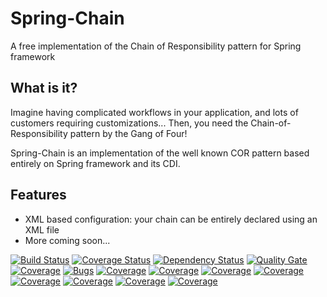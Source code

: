 # Spring-Chain
A free implementation of the Chain of Responsibility pattern for Spring framework

## What is it?

Imagine having complicated workflows in your application, and lots of customers requiring customizations... Then, you need 
the Chain-of-Responsibility pattern by the Gang of Four! 

Spring-Chain is an implementation of the well known COR pattern based entirely on Spring framework and its CDI.

## Features

* XML based configuration: your chain can be entirely declared using an XML file
* More coming soon...


[![Build Status](https://travis-ci.org/LoreScianatico/Spring-Chain.svg?branch=master)](https://travis-ci.org/LoreScianatico/Spring-Chain)
[![Coverage Status](https://coveralls.io/repos/github/LoreScianatico/Spring-Chain/badge.svg?branch=master)](https://coveralls.io/github/LoreScianatico/Spring-Chain?branch=master)
[![Dependency Status](https://www.versioneye.com/user/projects/5ad24a360fb24f3a025c0085/badge.svg?style=flat-square)](https://www.versioneye.com/user/projects/5ad24a360fb24f3a025c0085)
[![Quality Gate](https://sonarcloud.io/api/project_badges/measure?project=com.lorescianatico%3Aspring.chain-parent&metric=alert_status)](https://sonarcloud.io/api/project_badges/measure?project=com.lorescianatico%3Aspring.chain-parent&metric=alert_status)
[![Coverage](https://sonarcloud.io/api/project_badges/measure?project=com.lorescianatico%3Aspring.chain-parent&metric=coverage)](https://sonarcloud.io/api/project_badges/measure?project=com.lorescianatico%3Aspring.chain-parent&metric=coverage)
[![Bugs](https://sonarcloud.io/api/project_badges/measure?project=com.lorescianatico%3Aspring.chain-parent&metric=bugs)](https://sonarcloud.io/api/project_badges/measure?project=com.lorescianatico%3Aspring.chain-parent&metric=bugs)
[![Coverage](https://sonarcloud.io/api/project_badges/measure?project=com.lorescianatico%3Aspring.chain-parent&metric=code_smells)](https://sonarcloud.io/api/project_badges/measure?project=com.lorescianatico%3Aspring.chain-parent&metric=code_smells)
[![Coverage](https://sonarcloud.io/api/project_badges/measure?project=com.lorescianatico%3Aspring.chain-parent&metric=duplicated_lines_density)](https://sonarcloud.io/api/project_badges/measure?project=com.lorescianatico%3Aspring.chain-parent&metric=duplicated_lines_density)
[![Coverage](https://sonarcloud.io/api/project_badges/measure?project=com.lorescianatico%3Aspring.chain-parent&metric=sqale_rating)](https://sonarcloud.io/api/project_badges/measure?project=com.lorescianatico%3Aspring.chain-parent&metric=sqale_rating)
[![Coverage](https://sonarcloud.io/api/project_badges/measure?project=com.lorescianatico%3Aspring.chain-parent&metric=reliability_rating)](https://sonarcloud.io/api/project_badges/measure?project=com.lorescianatico%3Aspring.chain-parent&metric=reliability_rating)
[![Coverage](https://sonarcloud.io/api/project_badges/measure?project=com.lorescianatico%3Aspring.chain-parent&metric=security_rating)](https://sonarcloud.io/api/project_badges/measure?project=com.lorescianatico%3Aspring.chain-parent&metric=security_rating)
[![Coverage](https://sonarcloud.io/api/project_badges/measure?project=com.lorescianatico%3Aspring.chain-parent&metric=sqale_index)](https://sonarcloud.io/api/project_badges/measure?project=com.lorescianatico%3Aspring.chain-parent&metric=sqale_index)
[![Coverage](https://sonarcloud.io/api/project_badges/measure?project=com.lorescianatico%3Aspring.chain-parent&metric=vulnerabilities)](https://sonarcloud.io/api/project_badges/measure?project=com.lorescianatico%3Aspring.chain-parent&metric=vulnerabilities)
[![Coverage](https://sonarcloud.io/api/project_badges/measure?project=com.lorescianatico%3Aspring.chain-parent&metric=ncloc)](https://sonarcloud.io/api/project_badges/measure?project=com.lorescianatico%3Aspring.chain-parent&metric=ncloc)
